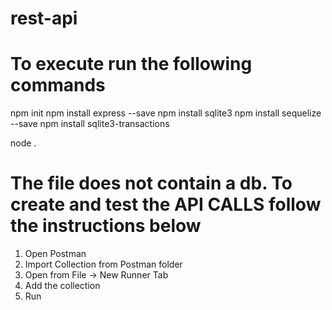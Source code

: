 # rest-api

# To execute run the following commands

npm init
npm install express --save
npm install sqlite3
npm install sequelize --save
npm install sqlite3-transactions

node .

# The file does not contain a db. To create and test the API CALLS follow the instructions below

1. Open Postman
2. Import Collection from Postman folder
3. Open from File -> New Runner Tab
4. Add the collection
5. Run



